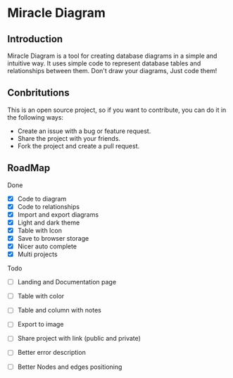 # Miracle Diagram

## Introduction

Miracle Diagram is a tool for creating database diagrams in a simple and intuitive way. It uses simple code to represent database
tables and relationships between them. Don't draw your diagrams, Just code them!

## Conbritutions

This is an open source project, so if you want to contribute, you can do it in the following ways:

- Create an issue with a bug or feature request.
- Share the project with your friends.
- Fork the project and create a pull request.

## RoadMap

Done
- [x] Code to diagram
- [x] Code to relationships
- [x] Import and export diagrams
- [x] Light and dark theme
- [x] Table with Icon
- [x] Save to browser storage
- [x] Nicer auto complete
- [x] Multi projects

Todo
- [ ] Landing and Documentation page
- [ ] Table with color
- [ ] Table and column with notes
- [ ] Export to image
- [ ] Share project with link (public and private)
- [ ] Better error description
- [ ] Better Nodes and edges positioning





